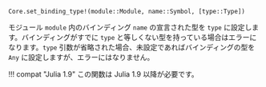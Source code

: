 ```
Core.set_binding_type!(module::Module, name::Symbol, [type::Type])
```

モジュール `module` 内のバインディング `name` の宣言された型を `type` に設定します。バインディングがすでに `type` と等しくない型を持っている場合はエラーになります。`type` 引数が省略された場合、未設定であればバインディングの型を `Any` に設定しますが、エラーにはなりません。

!!! compat "Julia 1.9"
    この関数は Julia 1.9 以降が必要です。

